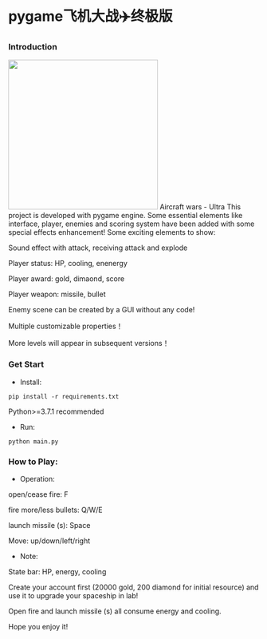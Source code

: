 # pygame飞机大战:airplane:终极版
### Introduction
<img src="https://github.com/gitouni/pygame-aircraft-wars-Ultra/blob/a777c40a73c9d66d4d67f5e8e8d95e7cd44297b7/screenshots/ex1.jpg" width="300px">
Aircraft wars - Ultra This project is developed with pygame engine. Some essential elements like interface, player, enemies and scoring system have been added with some special effects enhancement! Some exciting elements to show:

Sound effect with attack, receiving attack and explode

Player status: HP, cooling, enenergy

Player award: gold, dimaond, score

Player weapon: missile, bullet

Enemy scene can be created by a GUI without any code!

Multiple customizable properties！

More levels will appear in subsequent versions！
### Get Start
* Install:

`pip install -r requirements.txt`

Python>=3.7.1 recommended
* Run:

`python main.py`

### How to Play:
* Operation:

open/cease fire: F

fire more/less bullets: Q/W/E

launch missile (s): Space

Move: up/down/left/right
* Note:

State bar: HP, energy, cooling

Create your account first (20000 gold, 200 diamond for initial resource) and use it to upgrade your spaceship in lab!

Open fire and launch missile (s) all consume energy and cooling.

Hope you enjoy it!
